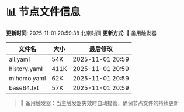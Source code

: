 # 📊 节点文件信息

**更新时间**: 2025-11-01 20:59:38 北京时间
**更新方式**: 🔄 备用触发器

| 文件名 | 大小 | 最后修改 |
|--------|------|----------|
| all.yaml | 54K | 2025-11-01 20:59 |
| history.yaml | 411K | 2025-11-01 20:59 |
| mihomo.yaml | 62K | 2025-11-01 20:59 |
| base64.txt | 57K | 2025-11-01 20:59 |

> 🔄 备用触发器：当主触发器失效时自动接管，确保节点文件的持续更新
